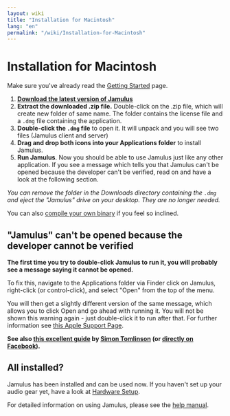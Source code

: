 ```yaml
---
layout: wiki
title: "Installation for Macintosh"
lang: "en"
permalink: "/wiki/Installation-for-Macintosh"
---
```


# Installation for Macintosh

Make sure you've already read the [Getting Started](Getting-Started) page.

1. **[Download the latest version of Jamulus](https://sourceforge.net/projects/llcon/files/)**
1. **Extract the downloaded .zip file.** Double-click on the .zip file, which will create new folder of same name. The folder contains the license file and a `.dmg` file containing the application.
1. **Double-click the `.dmg` file** to open it. It will unpack and you will see two files (Jamulus client and server)
1. **Drag and drop both icons into your Applications folder** to install Jamulus.
1. **Run Jamulus**. Now you should be able to use Jamulus just like any other application. If you see a message which tells you that Jamulus can't be opened because the developer can't be verified, read on and have a look at the following section.

_You can remove the folder in the Downloads directory containing the `.dmg` and eject the "Jamulus" drive on your desktop. They are no longer needed._

You can also [compile your own binary](Compiling) if you feel so inclined.

## "Jamulus" can't be opened because the developer cannot be verified

**The first time you try to double-click Jamulus to run it, you will probably see a message saying it cannot be opened.**

To fix this, navigate to the Applications folder via Finder click on Jamulus, right-click (or control-click), and select "Open" from the top of the menu.

You will then get a slightly different version of the same message, which allows you to click Open and go ahead with running it. You will not be shown this warning again - just double-click it to run after that.
For further information see [this Apple Support Page](https://support.apple.com/en-gb/guide/mac-help/mh40616/mac).

**See also [this excellent guide](http://web.archive.org/web/20200406181452/https://www.facebook.com/notes/jamulus-online-musicianssingers-jamming/idiots-guide-to-jamulus-app/510044532903831/) by [Simon Tomlinson](https://www.facebook.com/simon.james.tomlinson?eid=ARBQoY3KcZAtS3pGdLJuqvQTeRSOo4gHdQZT7nNzOt1oPMGgZ4_3GERe-rOyH5PxsSHVYYXjWwcqd71a) (or [directly on Facebook](https://www.facebook.com/notes/jamulus-online-musicianssingers-jamming/idiots-guide-to-jamulus-app/510044532903831/)).**

## All installed?

Jamulus has been installed and can be used now. If you haven't set up your audio gear yet, have a look at [Hardware Setup](Hardware-Setup).

For detailed information on using Jamulus, please see the [help manual](https://github.com/corrados/jamulus/blob/master/src/res/homepage/manual.md).
